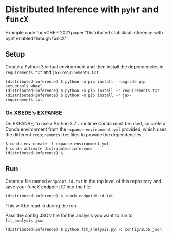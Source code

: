 # Distributed Inference with `pyhf` and `funcX`

Example code for vCHEP 2021 paper "Distributed statistical inference with pyhf enabled through funcX"

## Setup

Create a Python 3 virtual environment and then install the dependencies in `requirements.txt` and `jax-requirements.txt`.

```shell
(distributed-inference) $ python -m pip install --upgrade pip setuptools wheel
(distributed-inference) $ python -m pip install -r requirements.txt
(distributed-inference) $ python -m pip install -r jax-requirements.txt
```

### On XSEDE's EXPANSE

On EXPANSE, to use a Python 3.7+ runtime Conda must be used, so crete a Conda environment from the `expanse-environment.yml` provided, which uses the different `requirements.txt` files to provide the dependencies.

```
$ conda env create -f expanse-environment.yml
$ conda activate distributed-inference
(distributed-inference) $
```

## Run

Create a file named `endpoint_id.txt` in the top level of this repository and save your funcX endpoint ID into the file.

```shell
(distributed-inference) $ touch endpoint_id.txt
```

This will be read in during the run.

Pass the config JSON file for the analysis you want to run to `fit_analysis.json`

```shell
(distributed-inference) $ python fit_analysis.py -c config/1Lbb.json
```
